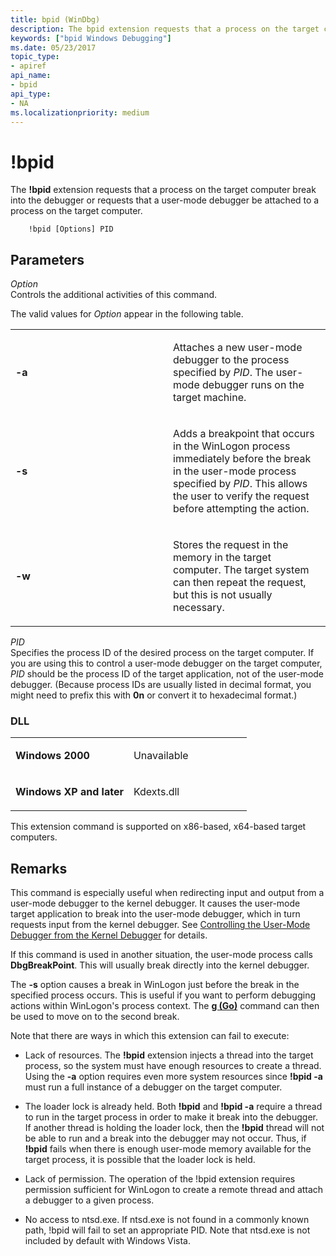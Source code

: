 ```yaml
---
title: bpid (WinDbg)
description: The bpid extension requests that a process on the target computer break into the debugger or requests that a user-mode debugger be attached to a process on the target computer.
keywords: ["bpid Windows Debugging"]
ms.date: 05/23/2017
topic_type:
- apiref
api_name:
- bpid
api_type:
- NA
ms.localizationpriority: medium
---
```


# !bpid


The **!bpid** extension requests that a process on the target computer break into the debugger or requests that a user-mode debugger be attached to a process on the target computer.

```dbgcmd
    !bpid [Options] PID 
```

## <span id="ddk__bpid_dbg"></span><span id="DDK__BPID_DBG"></span>Parameters


<span id="_______Option______"></span><span id="_______option______"></span><span id="_______OPTION______"></span> *Option*   
Controls the additional activities of this command.

The valid values for *Option* appear in the following table.

<table>
<colgroup>
<col width="50%" />
<col width="50%" />
</colgroup>
<tbody>
<tr class="odd">
<td align="left"><p><strong>-a</strong></p></td>
<td align="left"><p>Attaches a new user-mode debugger to the process specified by <em>PID</em>. The user-mode debugger runs on the target machine.</p></td>
</tr>
<tr class="even">
<td align="left"><p><strong>-s</strong></p></td>
<td align="left"><p>Adds a breakpoint that occurs in the WinLogon process immediately before the break in the user-mode process specified by <em>PID</em>. This allows the user to verify the request before attempting the action.</p></td>
</tr>
<tr class="odd">
<td align="left"><p><strong>-w</strong></p></td>
<td align="left"><p>Stores the request in the memory in the target computer. The target system can then repeat the request, but this is not usually necessary.</p></td>
</tr>
</tbody>
</table>

 

<span id="_______PID______"></span><span id="_______pid______"></span> *PID*   
Specifies the process ID of the desired process on the target computer. If you are using this to control a user-mode debugger on the target computer, *PID* should be the process ID of the target application, not of the user-mode debugger. (Because process IDs are usually listed in decimal format, you might need to prefix this with **0n** or convert it to hexadecimal format.)

### <span id="DLL"></span><span id="dll"></span>DLL

<table>
<colgroup>
<col width="50%" />
<col width="50%" />
</colgroup>
<tbody>
<tr class="odd">
<td align="left"><p><strong>Windows 2000</strong></p></td>
<td align="left"><p>Unavailable</p></td>
</tr>
<tr class="even">
<td align="left"><p><strong>Windows XP and later</strong></p></td>
<td align="left"><p>Kdexts.dll</p></td>
</tr>
</tbody>
</table>

 

This extension command is supported on x86-based, x64-based target computers.

## Remarks

This command is especially useful when redirecting input and output from a user-mode debugger to the kernel debugger. It causes the user-mode target application to break into the user-mode debugger, which in turn requests input from the kernel debugger. See [Controlling the User-Mode Debugger from the Kernel Debugger](controlling-the-user-mode-debugger-from-the-kernel-debugger.md) for details.

If this command is used in another situation, the user-mode process calls **DbgBreakPoint**. This will usually break directly into the kernel debugger.

The **-s** option causes a break in WinLogon just before the break in the specified process occurs. This is useful if you want to perform debugging actions within WinLogon's process context. The [**g (Go)**](g--go-.md) command can then be used to move on to the second break.

Note that there are ways in which this extension can fail to execute:

-   Lack of resources. The **!bpid** extension injects a thread into the target process, so the system must have enough resources to create a thread. Using the **-a** option requires even more system resources since **!bpid -a** must run a full instance of a debugger on the target computer.

-   The loader lock is already held. Both **!bpid** and **!bpid -a** require a thread to run in the target process in order to make it break into the debugger. If another thread is holding the loader lock, then the **!bpid** thread will not be able to run and a break into the debugger may not occur. Thus, if **!bpid** fails when there is enough user-mode memory available for the target process, it is possible that the loader lock is held.

-   Lack of permission. The operation of the !bpid extension requires permission sufficient for WinLogon to create a remote thread and attach a debugger to a given process.

-   No access to ntsd.exe. If ntsd.exe is not found in a commonly known path, !bpid will fail to set an appropriate PID. Note that ntsd.exe is not included by default with Windows Vista.

 

 





